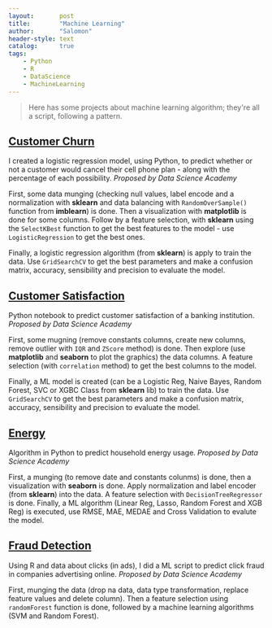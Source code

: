 ```yaml
---
layout:       post
title:        "Machine Learning"
author:       "Salomon"
header-style: text
catalog:      true
tags:
    - Python
    - R
    - DataScience
    - MachineLearning
---
```


> Here has some projects about machine learning algorithm; they're all a script, following a pattern.


## [Customer Churn](https://github.com/salomaoalves/DataScience_MachineLearning/tree/main/CustomerChurn)
I created a logistic regression model, using Python, to predict whether or not a customer would cancel their cell phone plan - along with the percentage of each possibility. *Proposed by Data Science Academy*

First, some data munging (checking null values, label encode and a normalization with **sklearn** and data balancing with `RandomOverSample()` function from **imblearn**) is done. Then a visualization with **matplotlib** is done for some columns. Follow by a feature selection, with **sklearn** using the `SelectKBest` function to get the best features to the model - use `LogisticRegression` to get the best ones.

Finally, a logistic regression algorithm (from **sklearn**) is apply to train the data. Use `GridSearchCV` to get the best parameters and make a confusion matrix, accuracy, sensibility and precision to evaluate the model.

## [Customer Satisfaction](https://github.com/salomaoalves/DataScience_MachineLearning/tree/main/CustomerSatisfaction)
Python notebook to predict customer satisfaction of a banking institution. *Proposed by Data Science Academy*

First, some mugning (remove constants columns, create new columns, remove outlier with `IQR` and `ZScore` method) is done. Then explore (use **matplotlib** and **seaborn** to plot the graphics) the data columns. A feature selection (with `correlation` method) to get the best columns to the model.

Finally, a ML model is created (can be a Logistic Reg, Naive Bayes, Random Forest, SVC or XGBC Class from **sklearn** lib) to train the data. Use `GridSearchCV` to get the best parameters and make a confusion matrix, accuracy, sensibility and precision to evaluate the model.

## [Energy](https://github.com/salomaoalves/DataScience_MachineLearning/tree/main/Energy)
Algorithm in Python to predict household energy usage. *Proposed by Data Science Academy*

First, a munging (to remove date and constants colunms) is done, then a visualization with **seaborn** is done. Apply normalization and label encoder (from **sklearn**) into the data. A feature selection with `DecisionTreeRegressor` is done. Finally, a ML algorithm (Linear Reg, Lasso, Random Forest and XGB Reg) is executed, use RMSE, MAE, MEDAE and Cross Validation to evalute the model.

## [Fraud Detection](https://github.com/salomaoalves/DataScience_MachineLearning/tree/main/FraudDetection)
Using R and data about clicks (in ads), I did a ML script to predict click fraud in companies advertising online. *Proposed by Data Science Academy*

First, munging the data (drop na data, data type transformation, replace feature values and delete column). Then a feature selection using `randomForest` function is done, followed by a machine learning algorithms (SVM and Random Forest).
